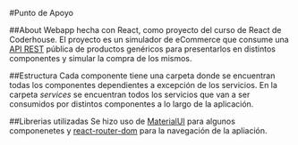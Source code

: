 #Punto de Apoyo

##About
Webapp hecha con React, como proyecto del curso de React de Coderhouse.
El proyecto es un simulador de eCommerce que consume una [API REST](https://fakestoreapi.com/) pública de productos genéricos para presentarlos en distintos componentes y simular la compra de los mismos.

##Estructura
Cada componente tiene una carpeta donde se encuentran todas los componentes dependientes a excepción de los servicios.
En la carpeta _services_ se encuentran todos los servicios que van a ser consumidos por distintos componentes a lo largo de la aplicación.

##Librerias utilizadas
Se hizo uso de [MaterialUI](https://mui.com/) para algunos componenetes y [react-router-dom](https://github.com/remix-run/react-router#readme) para la navegación de la apliación.
